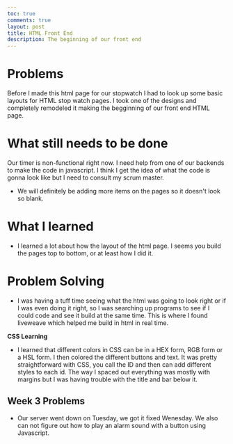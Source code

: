 ```yaml
---
toc: true
comments: true
layout: post
title: HTML Front End
description: The beginning of our front end
---
```



# Problems
Before I made this html page for our stopwatch I had to look up some basic layouts for HTML stop watch pages. I took one of the designs and completely remodeled it making the begginning of our front end HTML page. 

# What still needs to be done
Our timer is non-functional right now. I need help from one of our backends to make the code in javascript. I think I get the idea of what the code is gonna look like but I need to consult my scrum master. 

- We will definitely be adding more items on the pages so it doesn't look so blank.

# What I learned
- I learned a lot about how the layout of the html page. I seems you build the pages top to bottom, or at least how I did it. 

# Problem Solving
- I was having a tuff time seeing what the html was going to look right or if I was even doing it right, so I was searching up programs to see if I could code and see it build at the same time. This is where I found liveweave which helped me build in html in real time.

**CSS Learning**
- I learned that different colors in CSS can be in a HEX form, RGB form or a HSL form. I then colored the different buttons and text. It was pretty straightforward with CSS, you call the ID and then can add different styles to each id. The way I spaced out everything was mostly with margins but I was having trouble with the title and bar below it.

## Week 3 Problems

- Our server went down on Tuesday, we got it fixed Wenesday. We also can not figure out how to play an alarm sound with a button using Javascript.